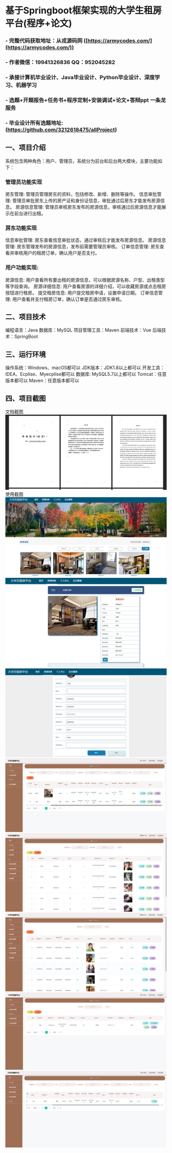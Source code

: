 基于Springboot框架实现的大学生租房平台(程序+论文)
=
### - 完整代码获取地址：从戎源码网 ([https://armycodes.com/](https://armycodes.com/))
### - 作者微信：19941326836  QQ：952045282 
### - 承接计算机毕业设计、Java毕业设计、Python毕业设计、深度学习、机器学习
### - 选题+开题报告+任务书+程序定制+安装调试+论文+答辩ppt 一条龙服务
### - 毕业设计所有选题地址:(https://github.com/3212618475/allProject)


一、项目介绍
---
系统包含两种角色：用户、管理员，系统分为前台和后台两大模块，主要功能如下：

### 管理员功能实现

房东管理: 管理员管理房东的资料，包括修改、新增、删除等操作。
信息审批管理: 管理员审批房东上传的房产证和身份证信息，审批通过后房东才能发布房源信息。
房源信息管理: 管理员审核房东发布的房源信息，审核通过后房源信息才能展示在前台进行出租。
### 房东功能实现
信息审批管理: 房东查看信息审批状态，通过审核后才能发布房源信息。
房源信息管理: 房东管理发布的房源信息，发布前需要管理员审核。
订单信息管理: 房东查看并审核用户的租房订单，确认用户是否支付。
### 用户功能实现:
房源信息: 用户查看所有要出租的房源信息，可以根据房源名称、户型、出租类型等字段查询。
房源详细信息: 用户查看房源的详细介绍，可以收藏房源或点击租房按钮进行租房。
提交租房信息: 用户提交租房申请，设置申请日期。
订单信息管理: 用户查看并支付租房订单，确认订单是否通过房东审核。

二、项目技术
---
编程语言：Java
数据库：MySQL
项目管理工具：Maven
前端技术：Vue
后端技术：SpringBoot

三、运行环境
---
操作系统：Windows、macOS都可以
JDK版本：JDK1.8以上都可以
开发工具：IDEA、Ecplise、Myecplise都可以
数据库: MySQL5.7以上都可以
Tomcat：任意版本都可以
Maven：任意版本都可以

四、项目截图
---
文档截图
![](limage/2.png)
使用截图
![](image/1.png)
![](image/2.png)
![](image/3.png)
![](image/4.png)
![](image/5.png)
![](image/6.png)
![](image/7.png)
![](image/8.png)
